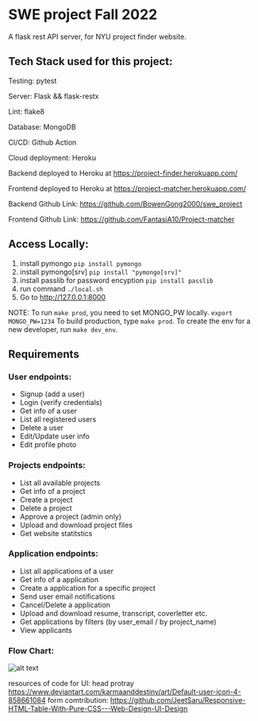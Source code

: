 
# SWE project Fall 2022
A flask rest API server, for NYU project finder website.


## Tech Stack used for this project:

Testing: pytest

Server: Flask && flask-restx

Lint: flake8

Database: MongoDB

CI/CD: Github Action

Cloud deployment: Heroku


Backend deployed to Heroku at https://project-finder.herokuapp.com/


Frontend deployed to Heroku at https://project-matcher.herokuapp.com/


Backend Github Link: https://github.com/BowenGong2000/swe_project


Frontend Github Link: https://github.com/FantasiA10/Project-matcher


## Access Locally: 

1. install pymongo `pip install pymongo`
2. install pymongo[srv] `pip install "pymongo[srv]"`
3. install passlib for password encyption `pip install passlib`
4. run command `./local.sh`      
5. Go to http://127.0.0.1:8000

NOTE: 
To run `make prod`, you need to set MONGO_PW locally. `export MONGO_PW=1234`
To build production, type `make prod`.
To create the env for a new developer, run `make dev_env`.


## Requirements

### User endpoints:
- Signup (add a user)
- Login (verify credentials)
- Get info of a user
- List all registered users
- Delete a user
- Edit/Update user info
- Edit profile photo

### Projects endpoints:
- List all available projects
- Get info of a project
- Create a project
- Delete a project
- Approve a project (admin only)
- Upload and download project files
- Get website statitstics

### Application endpoints:
- List all applications of a user
- Get info of a application
- Create a application for a specific project
- Send user email notifications
- Cancel/Delete a application
- Upload and download resume, transcript, coverletter etc.
- Get applications by filters (by user_email / by project_name)
- View applicants

### Flow Chart:
![alt text](static/images/flowchart.png)

resources of code for UI:
head protray https://www.deviantart.com/karmaanddestiny/art/Default-user-icon-4-858661084
form comtribution: https://github.com/JeetSaru/Responsive-HTML-Table-With-Pure-CSS---Web-Design-UI-Design


